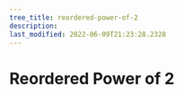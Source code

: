 ```yaml
---
tree_title: reordered-power-of-2
description: 
last_modified: 2022-06-09T21:23:28.2328
---
```


# Reordered Power of 2
